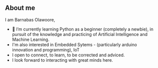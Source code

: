 ## About me
I am Barnabas Olawoore,
- 🌱 I’m currently learning Python as a beginner (completely a newbie), in pursuit of the knowledge and practicing of Artificial Intelligence and Machine Learning.
- I'm also interested in Embedded Sytems - (particularly arduino innovation and programming), IoT 
- I open to connect, to learn, to be corrected and adviced.
- I look forward to interacting with great minds here.
